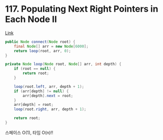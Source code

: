# 117. Populating Next Right Pointers in Each Node II

[Link](https://leetcode.com/problems/populating-next-right-pointers-in-each-node-ii/)

```java
public Node connect(Node root) {
    final Node[] arr = new Node[6000];
    return loop(root, arr, 0);
}

private Node loop(Node root, Node[] arr, int depth) {
    if (root == null) {
        return root;
    }

    loop(root.left, arr, depth + 1);
    if (arr[depth] != null) {
        arr[depth].next = root;
    }
    arr[depth] = root;
    loop(root.right, arr, depth + 1);

    return root;
}
```

스페이스 O(1), 타임 O(n)!!